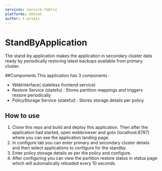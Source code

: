 ```yaml
---
services: service-fabric
platforms: dotnet
author: t-arsaic
---
```


# StandByApplication
The stand-by application makes the application in secondary cluster data ready by periodically restoring latest backups available from primary cluster.

##Components
This application has 3 components :
 - WebInterface( stateless frontend service)
 - Restore Service (statefu) : Stores partition mappings and triggers restore periodically
 - PolicyStorage Service (stateful) : Stores storage details per policy 

## How to use
  1. Clone this repo and build and deploy this application. Then after the application had started, open webbrowser and goto (localhost:8787) where you can see the application landing page.
  2. In configure tab you can enter primary and secondary cluster details and then select applications to configure for the standby.
  3. Enter policy storage details as per the policy and configure.
  4. After configuring you can view the partition restore status in status page which will automatically reloaded every 10 seconds.
